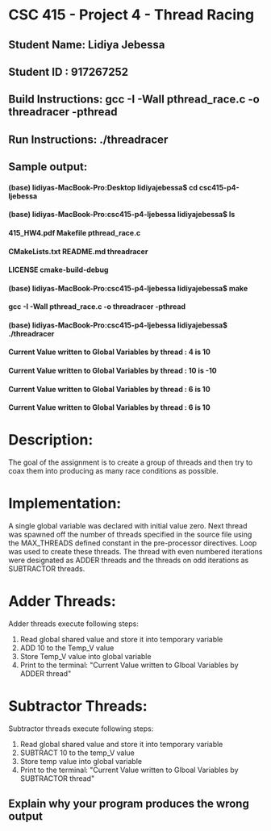# CSC 415 - Project 4 - Thread Racing

## Student Name: Lidiya Jebessa

## Student ID :  917267252

## Build Instructions:  gcc -I -Wall pthread_race.c -o threadracer -pthread

## Run Instructions:  ./threadracer
## Sample output:
#### (base) lidiyas-MacBook-Pro:Desktop lidiyajebessa$ cd csc415-p4-ljebessa
#### (base) lidiyas-MacBook-Pro:csc415-p4-ljebessa lidiyajebessa$ ls
#### 415_HW4.pdf		Makefile		pthread_race.c
#### CMakeLists.txt		README.md		threadracer
#### LICENSE			cmake-build-debug
#### (base) lidiyas-MacBook-Pro:csc415-p4-ljebessa lidiyajebessa$ make
#### gcc -I -Wall pthread_race.c -o threadracer -pthread
#### (base) lidiyas-MacBook-Pro:csc415-p4-ljebessa lidiyajebessa$ ./threadracer
#### Current Value written to Global Variables by thread : 4 is 10
#### Current Value written to Global Variables by thread : 10 is -10
#### Current Value written to Global Variables by thread : 6 is 10
#### Current Value written to Global Variables by thread : 6 is 10

# Description:
The goal of the assignment is to create a group of threads and then try to coax them into
producing as many race conditions as possible.

# Implementation:
A single global variable was declared with initial value zero. Next thread
was spawned off the number of threads specified in the source file using the MAX_THREADS
defined constant in the pre-processor directives. Loop was used to create these threads.
The thread with even numbered iterations were designated as ADDER threads and the threads
on odd iterations as SUBTRACTOR threads.

# Adder Threads:
Adder threads execute following steps:
1. Read global shared value and store it into temporary variable
2. ADD 10 to the Temp_V value
3. Store Temp_V value into global variable
4. Print to the terminal:
    "Current Value written to Glboal Variables by ADDER thread"


# Subtractor Threads:
Subtractor threads execute following steps:
1. Read global shared value and store it into temporary variable
2. SUBTRACT 10 to the temp_V value
3. Store temp value into global variable
4. Print to the terminal:
    "Current Value written to Glboal Variables by SUBTRACTOR thread"

## Explain why your program produces the wrong output
